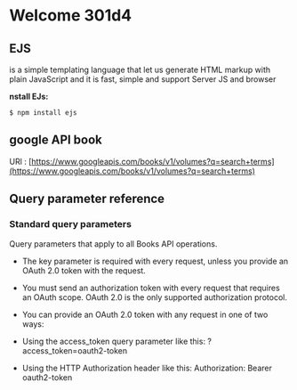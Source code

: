 # Welcome 301d4

## EJS
is a simple templating language that let us generate HTML markup with plain JavaScript and it is fast, simple and support Server JS and browser 

**nstall EJs:**


```$ npm install ejs```


## google API book
URl : [https://www.googleapis.com/books/v1/volumes?q=search+terms](https://www.googleapis.com/books/v1/volumes?q=search+terms)

## Query parameter reference

### Standard query parameters
Query parameters that apply to all Books API operations.

* The key parameter is required with every request, unless you provide an OAuth 2.0 token with the request.

* You must send an authorization token with every request that requires an OAuth scope. OAuth 2.0 is the only supported authorization protocol.

* You can provide an OAuth 2.0 token with any request in one of two ways:

* Using the access_token query parameter like this: ?access_token=oauth2-token

* Using the HTTP Authorization header like this: Authorization: Bearer oauth2-token